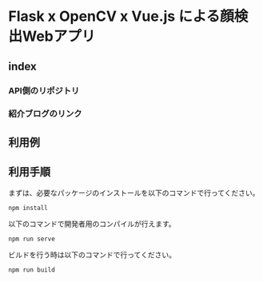 # Flask x OpenCV x Vue.js による顔検出Webアプリ

## index
### API側のリポジトリ


### 紹介ブログのリンク


## 利用例



## 利用手順
まずは、必要なパッケージのインストールを以下のコマンドで行ってください。
```
npm install
```

以下のコマンドで開発者用のコンパイルが行えます。
```
npm run serve
```

ビルドを行う時は以下のコマンドで行ってください。
```
npm run build
```

